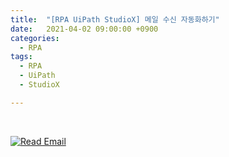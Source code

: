 ```yaml
---
title:  "[RPA UiPath StudioX] 메일 수신 자동화하기"
date:   2021-04-02 09:00:00 +0900
categories:
  - RPA
tags:
  - RPA
  - UiPath
  - StudioX

---
```


<br>

[![Read Email](http://img.youtube.com/vi/LOeSs6_TI-c/maxresdefault.jpg)](https://www.youtube.com/watch?v=LOeSs6_TI-c)

